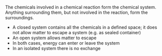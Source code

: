 The chemicals involved in a chemical reaction form the chemical system. Anything surrounding them, but not involved in the reaction, form the surroundings.
- A closed system contains all the chemicals in a defined space; it does not allow matter to escape a system (e.g. as sealed container)
- An open system allows matter to escape
- In both cases, energy can enter or leave the system
- In an isolated system there is no exchange
